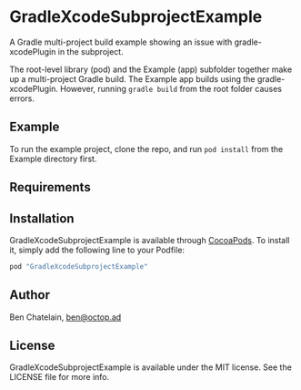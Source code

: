 # GradleXcodeSubprojectExample

A Gradle multi-project build example showing an issue with gradle-xcodePlugin in the subproject.

The root-level library (pod) and the Example (app) subfolder together make up a multi-project Gradle build.
The Example app builds using the gradle-xcodePlugin. However, running `gradle build` from the root folder
causes errors.

## Example

To run the example project, clone the repo, and run `pod install` from the Example directory first.

## Requirements

## Installation

GradleXcodeSubprojectExample is available through [CocoaPods](http://cocoapods.org). To install
it, simply add the following line to your Podfile:

```ruby
pod "GradleXcodeSubprojectExample"
```

## Author

Ben Chatelain, ben@octop.ad

## License

GradleXcodeSubprojectExample is available under the MIT license. See the LICENSE file for more info.
